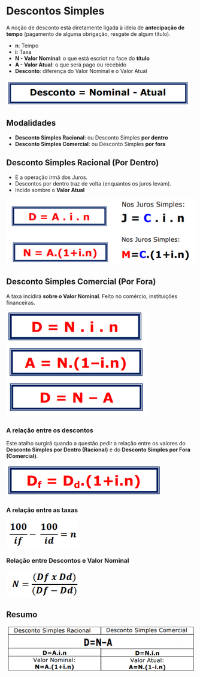 # Descontos Simples

A noção de desconto está diretamente ligada à ideia de **antecipação de tempo** (pagamento de alguma obrigação, resgate de algum título).

- **n**: Tempo
- **i**: Taxa
- **N - Valor Nominal**: o que está escriot na face do **título**
- **A - Valor Atual**: o que será pago ou recebido
- **Desconto**: diferença do Valor Nominal e o Valor Atual

![Desconto](01-descontos-simples__01.png)

## Modalidades

- **Desconto Simples Racional**: ou Desconto Simples **por dentro**
- **Desconto Simples Comercial**: ou Desconto Simples **por fora**

## Desconto Simples Racional (Por Dentro)

- É a operação irmã dos Juros.
- Descontos por dentro traz de volta (enquantos os juros levam).
- Incide sombre o **Valor Atual**

![Desconto](01-descontos-simples__02.png)

## Desconto Simples Comercial (Por Fora)

A taxa incidirá **sobre o Valor Nominal**. Feito no comércio, instituições financeiras.

![Por Fora](01-descontos-simplescomercial__01.png)

### A relação entre os descontos

Este atalho surgirá quando a questão pedir a relação entre os valores do **Desconto Simples por Dentro (Racional)** e do **Desconto Simples por Fora (Comercial)**.

![Por Fora](01-descontos-simplescomercial__02.png)

### A relação entre as taxas

![Por Fora](01-descontos-simplescomercial__03.png)

### Relação entre Descontos e Valor Nominal

![Por Fora](01-descontos-simplescomercial__04.png)

## Resumo

![Por Fora](01-descontos-simplescomercial__05.png)
